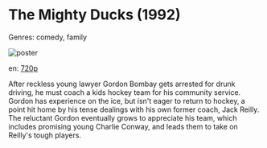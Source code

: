 # The Mighty Ducks (1992)

Genres: comedy, family

![poster](http://image.tmdb.org/t/p/w500/4qXfjDlDEGuN3xRNawh4WZo5o96.jpg)

en:
  [720p](magnet:?xt=urn:btih:0174209304A5AD9ACC1566F638A41995453E139A&tr=udp://glotorrents.pw:6969/announce&tr=udp://tracker.opentrackr.org:1337/announce&tr=udp://torrent.gresille.org:80/announce&tr=udp://tracker.openbittorrent.com:80&tr=udp://tracker.coppersurfer.tk:6969&tr=udp://tracker.leechers-paradise.org:6969&tr=udp://p4p.arenabg.ch:1337&tr=udp://tracker.internetwarriors.net:1337)
  


After reckless young lawyer Gordon Bombay gets arrested for drunk driving, he must coach a kids hockey team for his community service. Gordon has experience on the ice, but isn't eager to return to hockey, a point hit home by his tense dealings with his own former coach, Jack Reilly. The reluctant Gordon eventually grows to appreciate his team, which includes promising young Charlie Conway, and leads them to take on Reilly's tough players.